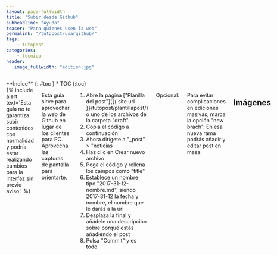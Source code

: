 ```yaml
---
layout: page-fullwidth
title: "Subir desde Github"
subheadline: "Ayuda"
teaser: "Para quienes usen la web"
permalink: "/tutopost/usargithub/"
tags:
    - tutopost
categories:
    - tecnico
header:
   image_fullwidth: "edition.jpg"
---
```

<div class="row">
<div class="medium-4 medium-push-8 columns" markdown="1">
<div class="panel radius" markdown="1">
**Índice**
{: #toc }
*  TOC
{:toc}
</div>
</div><!-- /.medium-4.columns -->

<div class="medium-8 medium-pull-4 columns" markdown="1">
{% include alert text='Esta guía no te garantiza subir contenidos con normalidad y podría estar realizando cambios para la interfaz sin previo aviso.' %}

Esta guía sirve para aprovechar la web de Github en lugar de los clientes para PC. Aprovecha las capturas de pantalla para orientarte.

1. Abre la página ["Planilla del post"]({{ site.url }}/tutopost/plantillapost/) o uno de los archivos de la carpeta "draft".
2. Copia el código a continuación
3. Ahora dirígete a "_post" > "noticias
4. Haz clic en Crear nuevo archivo
5. Pega el código y rellena los campos como "title"
6. Establece un nombre tipo "2017-31-12-nombre.md", siendo 2017-31-12 la fecha y nombre, el nombre que le darás a la url
7. Desplaza la final y añádele una descripción sobre porqué estás añadiendo el post
8. Pulsa "Commit" y es todo

Opcional:

Para evitar complicaciones en ediciones masivas, marca la opción "new brach". En esa nueva rama podrás añadir y editar post en masa.


## Imágenes

<!--more-->

<div class="row">
    <div class="medium-12 columns t30">
    <img src="{{ site.urlimg }}ayuda-github-1.png" alt="">
    </div><!-- /.medium-4.columns -->
</div>
<div class="row">
    <div class="medium-12 columns t30">
      <img src="{{ site.urlimg }}ayuda-github-2.png" alt="">
    </div><!-- /.medium-4.columns -->
</div>
<div class="row">
    <div class="medium-12 columns t30">
      <img src="{{ site.urlimg }}ayuda-github-3.png" alt="">
    </div><!-- /.medium-4.columns -->
</div><!-- /.row -->


<div class="row">
    <div class="medium-12 columns t30">
    <img src="{{ site.urlimg }}ayuda-github-4.png" alt="">
    </div><!-- /.medium-6.columns -->
</div>
<div class="row">
    <div class="medium-12 columns t30">
      <img src="{{ site.urlimg }}ayuda-github-5.png" alt="">
    </div><!-- /.medium-6.columns -->
</div><!-- /.row -->

## Agradecimientos

Las imágenes mostradas tienden a ser capturas de Github.

</div><!-- /.medium-8.columns -->
</div><!-- /.row -->
